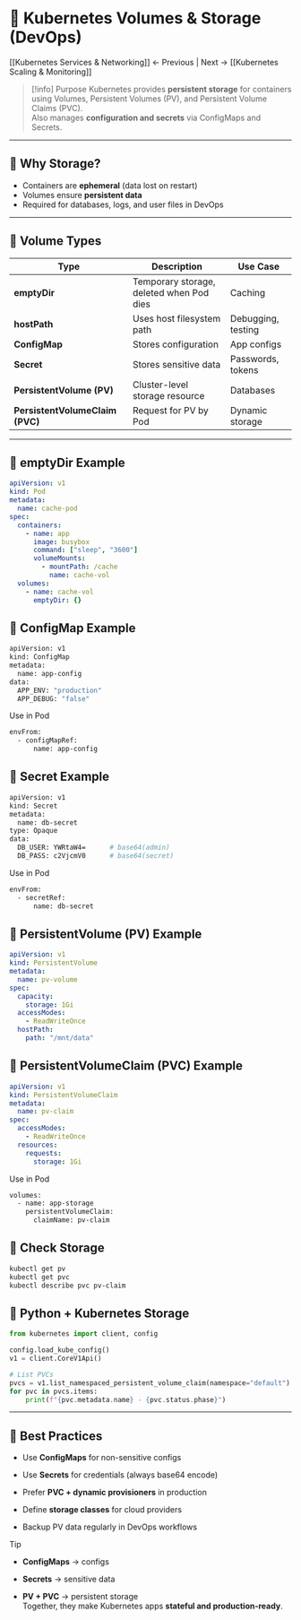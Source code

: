# 💾 Kubernetes Volumes & Storage (DevOps)

[[Kubernetes Services & Networking]] ← Previous | Next → [[Kubernetes Scaling & Monitoring]]

> [!info] Purpose
Kubernetes provides **persistent storage** for containers using Volumes, Persistent Volumes (PV), and Persistent Volume Claims (PVC).  
Also manages **configuration and secrets** via ConfigMaps and Secrets.

---

## 🔹 Why Storage?
- Containers are **ephemeral** (data lost on restart)  
- Volumes ensure **persistent data**  
- Required for databases, logs, and user files in DevOps  

---

## 🔹 Volume Types
| Type              | Description | Use Case |
|-------------------|-------------|----------|
| **emptyDir**      | Temporary storage, deleted when Pod dies | Caching |
| **hostPath**      | Uses host filesystem path | Debugging, testing |
| **ConfigMap**     | Stores configuration | App configs |
| **Secret**        | Stores sensitive data | Passwords, tokens |
| **PersistentVolume (PV)** | Cluster-level storage resource | Databases |
| **PersistentVolumeClaim (PVC)** | Request for PV by Pod | Dynamic storage |

---

## 🔹 emptyDir Example
```yaml
apiVersion: v1
kind: Pod
metadata:
  name: cache-pod
spec:
  containers:
    - name: app
      image: busybox
      command: ["sleep", "3600"]
      volumeMounts:
        - mountPath: /cache
          name: cache-vol
  volumes:
    - name: cache-vol
      emptyDir: {}
```


## 🔹 ConfigMap Example

```bash
apiVersion: v1
kind: ConfigMap
metadata:
  name: app-config
data:
  APP_ENV: "production"
  APP_DEBUG: "false"
```

Use in Pod
```bash
envFrom:
  - configMapRef:
      name: app-config
```

## 🔹 Secret Example

```bash
apiVersion: v1
kind: Secret
metadata:
  name: db-secret
type: Opaque
data:
  DB_USER: YWRtaW4=      # base64(admin)
  DB_PASS: c2VjcmV0      # base64(secret)
```

Use in Pod
```bash
envFrom:
  - secretRef:
      name: db-secret
```

## 🔹 PersistentVolume (PV) Example

```yaml
apiVersion: v1
kind: PersistentVolume
metadata:
  name: pv-volume
spec:
  capacity:
    storage: 1Gi
  accessModes:
    - ReadWriteOnce
  hostPath:
    path: "/mnt/data"
```

## 🔹 PersistentVolumeClaim (PVC) Example

```yaml
apiVersion: v1
kind: PersistentVolumeClaim
metadata:
  name: pv-claim
spec:
  accessModes:
    - ReadWriteOnce
  resources:
    requests:
      storage: 1Gi
```

Use in Pod
```bash
volumes:
  - name: app-storage
    persistentVolumeClaim:
      claimName: pv-claim
```

## 🔹 Check Storage

```bash
kubectl get pv
kubectl get pvc
kubectl describe pvc pv-claim
```

## 🔹 Python + Kubernetes Storage

```python
from kubernetes import client, config

config.load_kube_config()
v1 = client.CoreV1Api()

# List PVCs
pvcs = v1.list_namespaced_persistent_volume_claim(namespace="default")
for pvc in pvcs.items:
    print(f"{pvc.metadata.name} - {pvc.status.phase}")
```

---

## 🔹 Best Practices

- Use **ConfigMaps** for non-sensitive configs
    
- Use **Secrets** for credentials (always base64 encode)
    
- Prefer **PVC + dynamic provisioners** in production
    
- Define **storage classes** for cloud providers
    
- Backup PV data regularly in DevOps workflows

> [!tip]

- **ConfigMaps** → configs
    
- **Secrets** → sensitive data
    
- **PV + PVC** → persistent storage  
    Together, they make Kubernetes apps **stateful and production-ready**.